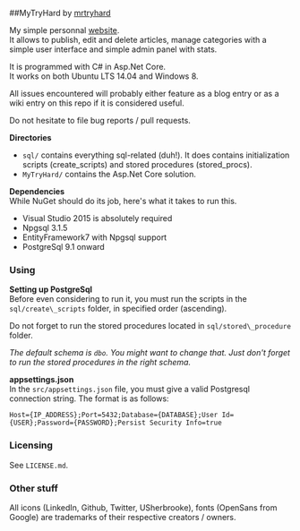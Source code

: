 ##MyTryHard
by [mrtryhard](https://github.com/mrtryhard)
  
My simple personnal [website](https://www.mrtryhard.info/).  
It allows to publish, edit and delete articles, manage categories with a
simple user interface and simple admin panel with stats.
  
It is programmed with C# in Asp.Net Core.  
It works on both Ubuntu LTS 14.04 and Windows 8.  
  
All issues encountered will probably either feature as a blog entry or as a wiki entry on this repo
if it is considered useful.

Do not hesitate to file bug reports / pull requests.

**Directories**  
 
* `sql/` contains everything sql-related (duh!). It does contains initialization scripts (create\_scripts) and stored procedures (stored\_procs).   
* `MyTryHard/` contains the Asp.Net Core solution. 

**Dependencies**  
While NuGet should do its job, here's what it takes to run this.  

* Visual Studio 2015 is absolutely required  
* Npgsql 3.1.5
* EntityFramework7 with Npgsql support
* PostgreSql 9.1 onward  

### Using
**Setting up PostgreSql**  
Before even considering to run it, you must run the scripts in the `sql/create\_scripts` folder, 
in specified order (ascending).  
  
Do not forget to run the stored procedures located in `sql/stored\_procedure` folder. 

*The default schema is `dbo`. You might want to change that. Just don't forget to run the stored
procedures in the right schema.*

**appsettings.json**  
In the `src/appsettings.json` file, you must give a valid Postgresql connection string.  The format
is as follows:  
```
Host={IP_ADDRESS};Port=5432;Database={DATABASE};User Id={USER};Password={PASSWORD};Persist Security Info=true
```

### Licensing
See `LICENSE.md`.


### Other stuff
All icons (LinkedIn, Github, Twitter, USherbrooke), fonts (OpenSans from Google) are trademarks of their respective creators / owners. 
